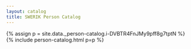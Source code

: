 ```yaml
---
layout: catalog
title: SWERIK Person Catalog
---
```

{% assign p = site.data._person-catalog.i-DVBTR4FnJMy9pff8g7tptN %}
{% include person-catalog.html p=p %}

